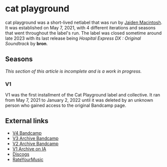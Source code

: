 # cat playground
cat playground was a short-lived netlabel that was run by [Jaiden Macintosh](/artist/jaiden-macintosh). 
It was established on May 7, 2021, with 4 different iterations and seasons that went throughout the label's
run. The label was closed sometime around late 2023 with its last release being *Hospital Express DX : Original Soundtrack* 
by **bron**.

## Seasons
*This section of this article is incomplete and is a work in progress.*
### V1
V1 was the first installment of the Cat Playground label and collective. It ran from May 7, 2021 to January 2, 2022 until
it was deleted by an unknown person who gained access to the original Bandcamp page.

## External links
 - [V4 Bandcamp](https://catplayground.bandcamp.com/)
 - [V3 Archive Bandcamp](https://catplaygroundv3.bandcamp.com/)
 - [V2 Archive Bandcamp](https://catplaygroundarchive.bandcamp.com/)
 - [V1 Archive on IA](https://archive.org/details/catplayground)
 - [Discogs](https://www.discogs.com/label/2213647-cat-playground)
 - [RateYourMusic](https://rateyourmusic.com/label/cat_playground/)
